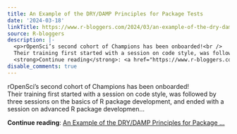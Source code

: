 ```yaml
---
title: An Example of the DRY/DAMP Principles for Package Tests
date: '2024-03-18'
linkTitle: https://www.r-bloggers.com/2024/03/an-example-of-the-dry-damp-principles-for-package-tests/
source: R-bloggers
description: |-
  <p>rOpenSci’s second cohort of Champions has been onboarded!<br />
  Their training first started with a session on code style, was followed by three sessions on the basics of R package development, and ended with a session on advanced R package developmen...</p>
  <strong>Continue reading</strong>: <a href="https://www.r-bloggers.com/2024/03/an-example-of-the-dry-damp-principles-for-package-tests/">An Example of the DRY/DAMP Principles for Package ...
disable_comments: true
---
```

<p>rOpenSci’s second cohort of Champions has been onboarded!<br />
Their training first started with a session on code style, was followed by three sessions on the basics of R package development, and ended with a session on advanced R package developmen...</p>
<strong>Continue reading</strong>: <a href="https://www.r-bloggers.com/2024/03/an-example-of-the-dry-damp-principles-for-package-tests/">An Example of the DRY/DAMP Principles for Package ...